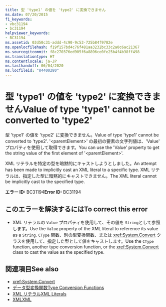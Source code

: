 ```yaml
---
title: 型 'type1' の値を 'type2' に変換できません
ms.date: 07/20/2015
f1_keywords:
- vbc31194
- bc31194
helpviewer_keywords:
- BC31194
ms.assetid: 03d50c31-addd-4c90-9c53-725b84f9782e
ms.openlocfilehash: f19f157bd4c76f481aa3232bc33c2a0c6ac21367
ms.sourcegitcommit: f8c270376ed905f6a8896ce0fe25b4f4b38ff498
ms.translationtype: HT
ms.contentlocale: ja-JP
ms.lasthandoff: 06/04/2020
ms.locfileid: "84400280"
---
```

# <a name="value-of-type-type1-cannot-be-converted-to-type2"></a><span data-ttu-id="9d2cd-102">型 'type1' の値を 'type2' に変換できません</span><span class="sxs-lookup"><span data-stu-id="9d2cd-102">Value of type 'type1' cannot be converted to 'type2'</span></span>
<span data-ttu-id="9d2cd-103">型 'type1' の値を 'type2' に変換できません。</span><span class="sxs-lookup"><span data-stu-id="9d2cd-103">Value of type 'type1' cannot be converted to 'type2'.</span></span> <span data-ttu-id="9d2cd-104">'\<parentElement>' の最初の要素の文字列値は、'Value' プロパティを使用して取得できます。</span><span class="sxs-lookup"><span data-stu-id="9d2cd-104">You can use the 'Value' property to get the string value of the first element of '\<parentElement>'.</span></span>  
  
 <span data-ttu-id="9d2cd-105">XML リテラルを特定の型を暗黙的にキャストしようとしました。</span><span class="sxs-lookup"><span data-stu-id="9d2cd-105">An attempt has been made to implicitly cast an XML literal to a specific type.</span></span> <span data-ttu-id="9d2cd-106">XML リテラルは、指定した型に暗黙的にキャストできません。</span><span class="sxs-lookup"><span data-stu-id="9d2cd-106">The XML literal cannot be implicitly cast to the specified type.</span></span>  
  
 <span data-ttu-id="9d2cd-107">**エラー ID:** BC31194</span><span class="sxs-lookup"><span data-stu-id="9d2cd-107">**Error ID:** BC31194</span></span>  
  
## <a name="to-correct-this-error"></a><span data-ttu-id="9d2cd-108">このエラーを解決するには</span><span class="sxs-lookup"><span data-stu-id="9d2cd-108">To correct this error</span></span>  
  
- <span data-ttu-id="9d2cd-109">XML リテラルの `Value` プロパティを使用して、その値を `String`として参照します。</span><span class="sxs-lookup"><span data-stu-id="9d2cd-109">Use the `Value` property of the XML literal to reference its value as a `String`.</span></span> <span data-ttu-id="9d2cd-110">`CType` 関数、別の型変換関数、または <xref:System.Convert> クラスを使用して、指定した型として値をキャストします。</span><span class="sxs-lookup"><span data-stu-id="9d2cd-110">Use the `CType` function, another type conversion function, or the <xref:System.Convert> class to cast the value as the specified type.</span></span>  
  
## <a name="see-also"></a><span data-ttu-id="9d2cd-111">関連項目</span><span class="sxs-lookup"><span data-stu-id="9d2cd-111">See also</span></span>

- <xref:System.Convert>
- [<span data-ttu-id="9d2cd-112">データ型変換関数</span><span class="sxs-lookup"><span data-stu-id="9d2cd-112">Type Conversion Functions</span></span>](../functions/type-conversion-functions.md)
- [<span data-ttu-id="9d2cd-113">XML リテラル</span><span class="sxs-lookup"><span data-stu-id="9d2cd-113">XML Literals</span></span>](../xml-literals/index.md)
- [<span data-ttu-id="9d2cd-114">XML</span><span class="sxs-lookup"><span data-stu-id="9d2cd-114">XML</span></span>](../../programming-guide/language-features/xml/index.md)
